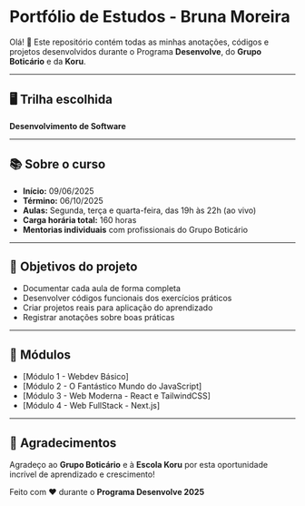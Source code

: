 # Portfólio de Estudos - Bruna Moreira

Olá! 👋 Este repositório contém todas as minhas anotações, códigos e projetos desenvolvidos durante o Programa **Desenvolve**, do **Grupo Boticário** e da **Koru**.  

---

## 🖥️ Trilha escolhida
**Desenvolvimento de Software**

---

## 📚 Sobre o curso
- **Início:** 09/06/2025  
- **Término:** 06/10/2025  
- **Aulas:** Segunda, terça e quarta-feira, das 19h às 22h (ao vivo)  
- **Carga horária total:** 160 horas  
- **Mentorias individuais** com profissionais do Grupo Boticário  

---

## 🎯 Objetivos do projeto
- Documentar cada aula de forma completa  
- Desenvolver códigos funcionais dos exercícios práticos  
- Criar projetos reais para aplicação do aprendizado  
- Registrar anotações sobre boas práticas  

---

## 🧩 Módulos
- [Módulo 1 - Webdev Básico]
- [Módulo 2 - O Fantástico Mundo do JavaScript]
- [Módulo 3 - Web Moderna - React e TailwindCSS] 
- [Módulo 4 - Web FullStack - Next.js]


---

## 🙏 Agradecimentos
Agradeço ao **Grupo Boticário** e à **Escola Koru** por esta oportunidade incrível de aprendizado e crescimento!  

Feito com ❤️ durante o **Programa Desenvolve 2025**
